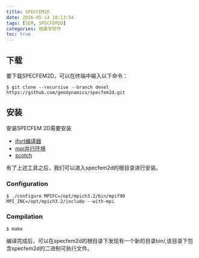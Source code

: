 ```yaml
---
title: SPECFEM2D
date: 2016-05-14 18:13:54
tags: [SEM, SPECFEM2D]
categories: 地震学软件
toc: true
---
```


## 下载

要下载SPECFEM2D，可以在终端中输入以下命令：

``` {.console}
$ git clone --recursive --branch devel https://github.com/geodynamics/specfem2d.git
```

## 安装

安装SPECFEM 2D需要安装

+ [ifort编译器](intel.html)
+ [mpi并行环境](mpich.html)
+ [scotch](scotch.html)


有了上述工具之后，我们可以进入specfem2d的根目录进行安装。

### Configuration

``` {.console}
$ ./configure MPIFC=/opt/mpich3.2/bin/mpif90 MPI_INC=/opt/mpich3.2/include --with-mpi
```

### Compilation

``` {.console}
$ make
```

编译完成后，可以在specfem2d的根目录下发现有一个新的目录bin/,该目录下包含specfem2d的二进制可执行文件。
